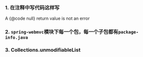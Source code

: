 ### 1. 在注释中写代码这样写
A {@code null} return value is not an error



### 2. `spring-webmvc`模块下每一个包，每一个子包都有`package-info.java`



### 3.  Collections.unmodifiableList
